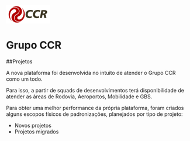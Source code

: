 ![Logo-grupo-ccr-Editado-v3.png](/.attachments/Logo-grupo-ccr-Editado-v3-4731596d-bb67-40d8-aab1-fd17b1b6bda0.png)

# Grupo CCR 
##Projetos

A nova plataforma foi desenvolvida no intuito de atender o Grupo CCR como um todo.

Para isso, a partir de squads de desenvolvimentos terá disponibilidade de atender as áreas de Rodovia, Aeroportos, Mobilidade e GBS.

Para obter uma melhor performance da própria plataforma, foram criados alguns escopos físicos de padronizações, planejados por tipo de projeto:

* Novos projetos
* Projetos migrados